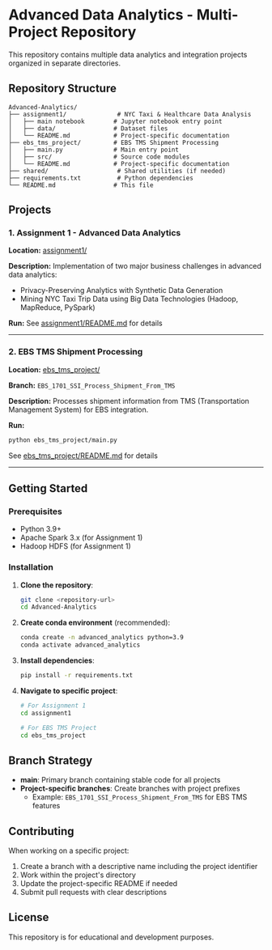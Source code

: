 # Advanced Data Analytics - Multi-Project Repository

This repository contains multiple data analytics and integration projects organized in separate directories.

## Repository Structure

```
Advanced-Analytics/
├── assignment1/              # NYC Taxi & Healthcare Data Analysis
│   ├── main notebook        # Jupyter notebook entry point
│   ├── data/                # Dataset files
│   └── README.md            # Project-specific documentation
├── ebs_tms_project/         # EBS TMS Shipment Processing
│   ├── main.py              # Main entry point
│   ├── src/                 # Source code modules
│   └── README.md            # Project-specific documentation
├── shared/                   # Shared utilities (if needed)
├── requirements.txt          # Python dependencies
└── README.md                # This file
```

## Projects

### 1. Assignment 1 - Advanced Data Analytics
**Location:** [assignment1/](assignment1/)

**Description:** Implementation of two major business challenges in advanced data analytics:
- Privacy-Preserving Analytics with Synthetic Data Generation
- Mining NYC Taxi Trip Data using Big Data Technologies (Hadoop, MapReduce, PySpark)

**Run:** See [assignment1/README.md](assignment1/README.md) for details

---

### 2. EBS TMS Shipment Processing
**Location:** [ebs_tms_project/](ebs_tms_project/)

**Branch:** `EBS_1701_SSI_Process_Shipment_From_TMS`

**Description:** Processes shipment information from TMS (Transportation Management System) for EBS integration.

**Run:**
```bash
python ebs_tms_project/main.py
```

See [ebs_tms_project/README.md](ebs_tms_project/README.md) for details

---

## Getting Started

### Prerequisites
- Python 3.9+
- Apache Spark 3.x (for Assignment 1)
- Hadoop HDFS (for Assignment 1)

### Installation

1. **Clone the repository**:
   ```bash
   git clone <repository-url>
   cd Advanced-Analytics
   ```

2. **Create conda environment** (recommended):
   ```bash
   conda create -n advanced_analytics python=3.9
   conda activate advanced_analytics
   ```

3. **Install dependencies**:
   ```bash
   pip install -r requirements.txt
   ```

4. **Navigate to specific project**:
   ```bash
   # For Assignment 1
   cd assignment1

   # For EBS TMS Project
   cd ebs_tms_project
   ```

## Branch Strategy

- **main**: Primary branch containing stable code for all projects
- **Project-specific branches**: Create branches with project prefixes
  - Example: `EBS_1701_SSI_Process_Shipment_From_TMS` for EBS TMS features

## Contributing

When working on a specific project:
1. Create a branch with a descriptive name including the project identifier
2. Work within the project's directory
3. Update the project-specific README if needed
4. Submit pull requests with clear descriptions

## License

This repository is for educational and development purposes.
